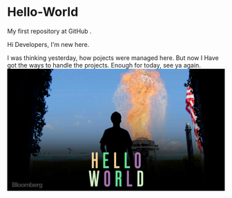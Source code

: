 # Hello-World
My first repository at GitHub .


Hi Developers, I'm new here.

I was thinking yesterday, how pojects were managed here.
But now I Have got the ways to handle the projects.
Enough for today, see ya again.
[![Hhhiiii](https://github.com/kumarharikesh/Hello-World/blob/master/helloWorld.jpg)](#)
